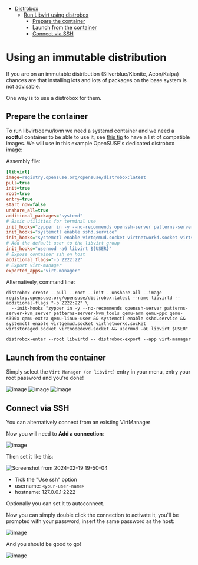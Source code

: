 - [Distrobox](../README.md)
  - [Run Libvirt using distrobox](run_libvirt_in_distrobox.md)
    - [Prepare the container](#prepare-the-container)
    - [Launch from the container](#launch-from-the-container)
    - [Connect via SSH](#connect-via-ssh)

# Using an immutable distribution

If you are on an immutable distribution (Silverblue/Kionite, Aeon/Kalpa) chances are that
installing lots and lots of packages on the base system is not advisable.

One way is to use a distrobox for them.

## Prepare the container

To run libvirt/qemu/kvm we need a systemd container and we need a **rootful** container
to be able to use it, see [this tip](../useful_tips.md#using-init-system-inside-a-distrobox)
to have a list of compatible images.
We will use in this example OpenSUSE's dedicated distrobox image:

Assembly file:

```ini
[libvirt]
image=registry.opensuse.org/opensuse/distrobox:latest
pull=true
init=true
root=true
entry=true
start_now=false
unshare_all=true
additional_packages="systemd"
# Basic utilities for terminal use
init_hooks="zypper in -y --no-recommends openssh-server patterns-server-kvm_server patterns-server-kvm_tools qemu-arm qemu-ppc qemu-s390x qemu-extra qemu-linux-user"
init_hooks="systemctl enable sshd.service"
init_hooks="systemctl enable virtqemud.socket virtnetworkd.socket virtstoraged.socket virtnodedevd.socket"
# Add the default user to the libvirt group
init_hooks="usermod -aG libvirt ${USER}"
# Expose container ssh on host
additional_flags="-p 2222:22"
# Export virt-manager
exported_apps="virt-manager"
```

Alternatively, command line:

```console
distrobox create --pull --root --init --unshare-all --image registry.opensuse.org/opensuse/distrobox:latest --name libvirtd --additional-flags "-p 2222:22" \
  --init-hooks "zypper in -y --no-recommends openssh-server patterns-server-kvm_server patterns-server-kvm_tools qemu-arm qemu-ppc qemu-s390x qemu-extra qemu-linux-user && systemctl enable sshd.service && systemctl enable virtqemud.socket virtnetworkd.socket virtstoraged.socket virtnodedevd.socket && usermod -aG libvirt $USER"

distrobox-enter --root libvirtd -- distrobox-export --app virt-manager
```

## Launch from the container

Simply select the `Virt Manager (on libvirt)` entry in your menu, entry your root password and you're done!

![image](https://github.com/89luca89/distrobox/assets/598882/ca4f8fed-c8bd-4a01-b845-48be1aafd523)
![image](https://github.com/89luca89/distrobox/assets/598882/2f709b1b-f0e6-451a-8b59-3ed3177b9fcf)
![image](https://github.com/89luca89/distrobox/assets/598882/3f5f36cf-749d-4832-93f0-8eb9574dea9a)

## Connect via SSH

You can alternatively connect from an existing VirtManager

Now you will need to **Add a connection**:

![image](https://user-images.githubusercontent.com/598882/208441337-4dbade85-4c72-4342-b9ee-acd76b9b1675.png)

Then set it like this:

![Screenshot from 2024-02-19 19-50-04](https://github.com/89luca89/distrobox/assets/598882/bff78725-63c9-4da6-9d25-318c58162673)

- Tick the "Use ssh" option
- username: `<your-user-name>`
- hostname: 127.0.0.1:2222

Optionally you can set it to autoconnect.

Now you can simply double click the connection to activate it, you'll be prompted
with your password, insert the same password as the host:

![image](https://github.com/89luca89/distrobox/assets/598882/27bba705-223f-4876-a2fc-b6d102b7130a)

And you should be good to go!

![image](https://user-images.githubusercontent.com/598882/208442009-fe9df606-e6a8-44f9-94c2-1c2bfba4ca15.png)
